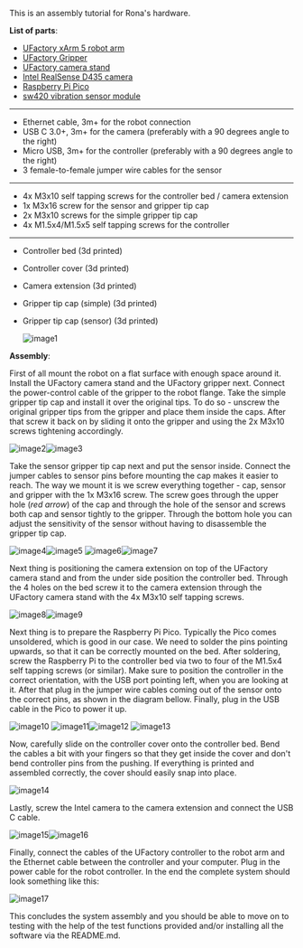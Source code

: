 This is an assembly tutorial for Rona's hardware.

**List of parts**:

- [UFactory xArm 5 robot arm](https://www.ufactory.cc/xarm-collaborative-robot/)
- [UFactory Gripper](https://www.ufactory.cc/product-page/ufactory-xarm-gripper/)
- [UFactory camera stand](https://www.ufactory.cc/product-page/ufactory-xarm-camera-stand/)
- [Intel RealSense D435 camera](https://www.intelrealsense.com/depth-camera-d435/)
- [Raspberry Pi Pico](https://www.az-delivery.de/en/products/raspberry-pi-pico)
- [sw420 vibration sensor module](https://www.az-delivery.de/en/products/sw420-vibration-schuttel-erschutterung-sensor-modul)
---
- Ethernet cable, 3m+ for the robot connection
- USB C 3.0+, 3m+ for the camera (preferably with a 90 degrees angle to the right)
- Micro USB, 3m+ for the controller (preferably with a 90 degrees angle to the right)
- 3 female-to-female jumper wire cables for the sensor
---
- 4x M3x10 self tapping screws for the controller bed / camera extension
- 1x M3x16 screw for the sensor and gripper tip cap
- 2x M3x10 screws for the simple gripper tip cap
- 4x M1.5x4/M1.5x5 self tapping screws for the controller
---
- Controller bed (3d printed)
- Controller cover (3d printed)
- Camera extension (3d printed)
- Gripper tip cap (simple) (3d printed)
- Gripper tip cap (sensor) (3d printed)

    ![image1](imgs/Image1.jpg)


**Assembly**:

First of all mount the robot on a flat surface with enough space around it. Install the UFactory camera stand and the UFactory gripper next. Connect the power-control cable of the gripper to the robot flange. Take the simple gripper tip cap and install it over the original tips. To do so - unscrew the original gripper tips from the gripper and place them inside the caps. After that screw it back on by sliding it onto the gripper and using the 2x M3x10 screws tightening accordingly.

![image2](imgs/Image2.jpg)![image3](imgs/Image3.jpg)

Take the sensor gripper tip cap next and put the sensor inside. Connect the jumper cables to sensor pins before mounting the cap makes it easier to reach. The way we mount it is we screw everything together - cap, sensor and gripper with the 1x M3x16 screw. The screw goes through the upper hole (*red arrow*) of the cap and through the hole of the sensor and screws both cap and sensor tightly to the gripper. Through the bottom hole you can adjust the sensitivity of the sensor without having to disassemble the gripper tip cap.

![image4](imgs/Image4.jpg)![image5](imgs/Image5.jpg)
![image6](imgs/Image6.jpg)![image7](imgs/Image7.jpg)

Next thing is positioning the camera extension on top of the UFactory camera stand and from the under side position the controller bed. Through the 4 holes on the bed screw it to the camera extension through the UFactory camera stand with the 4x M3x10 self tapping screws. 

![image8](imgs/Image8.jpg)![image9](imgs/Image9.jpg)

Next thing is to prepare the Raspberry Pi Pico. Typically the Pico comes unsoldered, which is good in our case. We need to solder the pins pointing upwards, so that it can be correctly mounted on the bed. After soldering, screw the Raspberry Pi to the controller bed via two to four of the M1.5x4 self tapping screws (or similar). Make sure to position the controller in the correct orientation, with the USB port pointing left, when you are looking at it. After that plug in the jumper wire cables coming out of the sensor onto the correct pins, as shown in the diagram bellow. Finally, plug in the USB cable in the Pico to power it up.

![image10](imgs/Image10.jpg)
![image11](imgs/Image11.jpg)![image12](imgs/Image12.jpg)
![image13](imgs/Image13.jpg)

Now, carefully slide on the controller cover onto the controller bed. Bend the cables a bit with your fingers so that they get inside the cover and don't bend controller pins from the pushing. If everything is printed and assembled correctly, the cover should easily snap into place.

![image14](imgs/Image14.jpg)

Lastly, screw the Intel camera to the camera extension and connect the USB C cable. 

![image15](imgs/Image15.jpg)![image16](imgs/Image16.jpg)

Finally, connect the cables of the UFactory controller to the robot arm and the Ethernet cable between the controller and your computer. Plug in the power cable for the robot controller. In the end the complete system should look something like this:

![image17](imgs/Image17.jpg)

This concludes the system assembly and you should be able to move on to testing with the help of the test functions provided and/or installing all the software via the README.md.